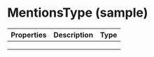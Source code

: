 # MentionsType (sample)

| Properties | Description | Type |
| ---------- | ----------- | ---- |
|            |             |      |
|            |             |      |
|            |             |      |
